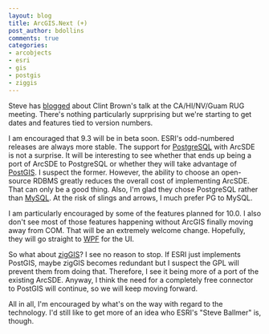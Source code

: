 ```yaml
---
layout: blog
title: ArcGIS.Next (+)
post_author: bdollins
comments: true
categories:
- arcobjects
- esri
- gis
- postgis
- ziggis
---
```


Steve has <a href="http://thesteve0.wordpress.com/2007/02/06/notes-from-the-esri-cahinvguam-regional-users-group/">blogged</a> about Clint Brown's talk at the CA/HI/NV/Guam RUG meeting. There's nothing particularly suprprising but we're starting to get dates and features tied to version numbers.

I am encouraged that 9.3 will be in beta soon. ESRI's odd-numbered releases are always more stable. The support for <a href="http://www.postgresql.org/">PostgreSQL</a> with ArcSDE is not a surprise. It will be interesting to see whether that ends up being a port of ArcSDE to PostgreSQL or whether they will take advantage of <a href="http://postgis.refractions.net/">PostGIS</a>. I suspect the former. However, the ability to choose an open-source RDBMS greatly reduces the overall cost of implementing ArcSDE. That can only be a good thing. Also, I'm glad they chose PostgreSQL rather than <a href="http://www.mysql.com/">MySQL</a>. At the risk of slings and arrows, I much prefer PG to MySQL.

I am particularly encouraged by some of the features planned for 10.0. I also don't see most of those features happening without ArcGIS finally moving away from COM. That will be an extremely welcome change. Hopefully, they will go straight to <a href="http://en.wikipedia.org/wiki/Windows_Presentation_Foundation">WPF</a> for the UI.

So what about <a href="http://code.google.com/p/ziggis/">zigGIS</a>? I see no reason to stop. If ESRI just implements PostGIS, maybe zigGIS becomes redundant but I suspect the GPL will prevent them from doing that. Therefore, I see it being more of a port of the existing ArcSDE. Anyway, I think the need for a completely free connector to PostGIS will continue, so we will keep moving forward.

All in all, I'm encouraged by what's on the way with regard to the technology. I'd still like to get more of an idea who ESRI's "Steve Ballmer" is, though.